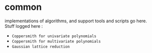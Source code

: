 # common

implementations of algorithms, and support tools and scripts go here. \
Stuff logged here : 
- `Coppersmith for univariate polynomials`
- `Coppersmith for multivariate polynomials`
- `Gaussian lattice reduction`
